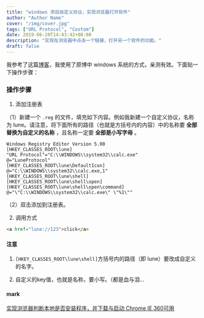 ```yaml
---
title: "windows 添加自定义协议，实现浏览器打开软件"
author: "Author Name"
cover: "/img/cover.jpg"
tags: ["URL Protocol", "Costom"]
date: 2019-06-20T14:43:42+08:00
description: "实现在浏览器中点击一个链接，打开另一个软件的功能。"
draft: false
---
```


我参考了这篇[博客](http://baimoz.me/1429/)，我使用了原博中 windows 系统的方式，亲测有效。下面贴一下操作步骤：

### 操作步骤

1. 添加注册表

（1）新建一个 `.reg` 的文件，填充如下内容。例如我新建一个自定义协议，名称为 lune。请注意，将下面所有的路径（也就是方括号内的内容）中的名称要 **全部替换为自定义的名称** ，且名称一定要 **全部是小写字母** 。

```
Windows Registry Editor Version 5.00
[HKEY_CLASSES_ROOT\lune]
"URL Protocol"="C:\\WINDOWS\\system32\\calc.exe"
@="LuneProtocol"
[HKEY_CLASSES_ROOT\lune\DefaultIcon]
@="C:\\WINDOWS\\system32\\calc.exe,1"
[HKEY_CLASSES_ROOT\lune\shell]
[HKEY_CLASSES_ROOT\lune\shell\open]
[HKEY_CLASSES_ROOT\lune\shell\open\command]
@="\"C:\\WINDOWS\\system32\\calc.exe\" \"%1\""
```

（2）双击添加到注册表。

2. 调用方式

```html
<a href="lune://123">click</a>
```

#### 注意

1. `[HKEY_CLASSES_ROOT\lune\shell]`方括号内的路径（即 lune）要改成自定义的名字。

2. 自定义的key值，也就是名称，要小写。（都是血与泪...

#### mark

[实现浏览器判断本地是否安装程序，并下载与启动 Chrome,IE,360可用](https://blog.csdn.net/evanxuhe/article/details/79240051)